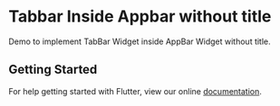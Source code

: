 # Tabbar Inside Appbar without title

Demo to implement TabBar Widget inside AppBar Widget without title.

## Getting Started

For help getting started with Flutter, view our online
[documentation](https://flutter.io/).
